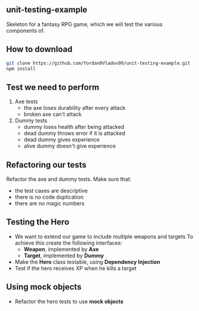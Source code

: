 ## unit-testing-example

Skeleton for a fantasy RPG game, which we will test the various components of.

## How to download

```bash
git clone https://github.com/Yordan0Vladov99/unit-testing-example.git
npm install
```

## Test we need to perform

1. Axe tests
    - the axe loses durability after every attack
    - broken axe can't attack
2. Dummy tests
    - dummy loses health after being attacked
    - dead dummy throws error if it is attacked
    - dead dummy gives experience
    - alive dummy doesn't give experience


## Refactoring our tests

Refactor the axe and dummy tests. Make sure that:

- the test cases are descriptive
- there is no code duplication
- there are no magic numbers

## Testing the Hero

- We want to extend our game to include multiple weapons and targets
To achieve this create the following interfaces:
  - **Weapon**, implemented by **Axe**
  - **Target**, implemented by **Dummy**
- Make the **Hero** class testable, using **Dependency Injection**
- Test if the hero receives XP when he kills a target


## Using mock objects

- Refactor the hero tests to use **mock objects**